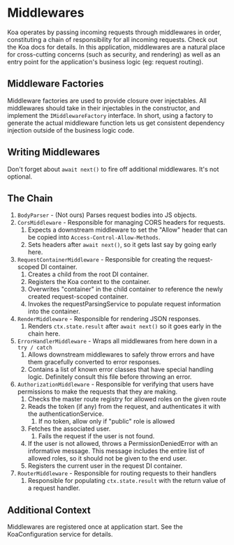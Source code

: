 # Middlewares
Koa operates by passing incoming requests through middlewares in order,
constituting a chain of responsibility for all incoming requests. Check out the
Koa docs for details. In this application, middlewares are a natural place for 
cross-cutting concerns (such as security, and rendering) as well as an entry 
point for the application's business logic (eg: request routing).

## Middleware Factories
Middleware factories are used to provide closure over injectables. All middlewares
should take in their injectables in the constructor, and implement the
`IMiddlewareFactory` interface. In short, using a factory to generate the actual
middleware function lets us get consistent dependency injection outside of the
business logic code.

## Writing Middlewares
Don't forget about `await next()` to fire off additional middlewares. It's not optional.

## The Chain
1. `BodyParser` - (Not ours) Parses request bodies into JS objects.
1. `CorsMiddleware` - Responsible for managing CORS headers for requests.
    1. Expects a downstream middleware to set the "Allow" header that can be copied into `Access-Control-Allow-Methods`.
    1. Sets headers after `await next()`, so it gets last say by going early here.
1. `RequestContainerMiddleware` - Responsible for creating the request-scoped DI container.
    1. Creates a child from the root DI container.
    1. Registers the Koa context to the container.
    1. Overwrites "container" in the child container to reference the newly created request-scoped container.
    1. Invokes the requestParsingService to populate request information into the container.
1. `RenderMiddleware` - Responsible for rendering JSON responses.
    1. Renders `ctx.state.result` after `await next()` so it goes early in the chain here.
1. `ErrorHandlerMiddleware` - Wraps all middlewares from here down in a `try / catch`
    1. Allows downstream middlewares to safely throw errors and have them gracefully converted to error responses.
    1. Contains a list of known error classes that have special handling logic. Definitely consult this file before throwing an error.
1. `AuthorizationMiddleware` - Responsible for verifying that users have
    permissions to make the requests that they are making.
    1. Checks the master route registry for allowed roles on the given route
    1. Reads the token (if any) from the request, and authenticates it with the authenticationService.
        1. If no token, allow only if "public" role is allowed
    1. Fetches the associated user.
        1. Fails the request if the user is not found.
    1. If the user is not allowed, throws a PermissionDeniedError with an informative message. This message includes the entire list of allowed roles, so it should not be given to the end user.
    1. Registers the current user in the request DI container.
1. `RouterMiddleware` - Responsible for routing requests to their handlers
    1. Responsible for populating `ctx.state.result` with the return value of a request handler.

## Additional Context
Middlewares are registered once at application start. See the KoaConfiguration 
service for details.